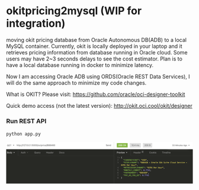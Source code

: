 # okitpricing2mysql (WIP for integration)
moving okit pricing database from Oracle Autonomous DB(ADB) to a local MySQL container.
Currently, okit is locally deployed in your laptop and it retrieves pricing information from database running in Oracle cloud.
Some users may have 2~3 seconds delays to see the cost estimator.
Plan is to have a local database running in docker to minimize latency. 

Now I am accessing Oracle ADB using ORDS(Oracle REST Data Services), I will do the same approach to minimize my code changes.

What is OKIT?
Please visit: https://github.com/oracle/oci-designer-toolkit

Quick demo access (not the latest version): http://okit.oci.cool/okit/designer

### Run REST API
```sh
python app.py
```

![](images/test.png)
